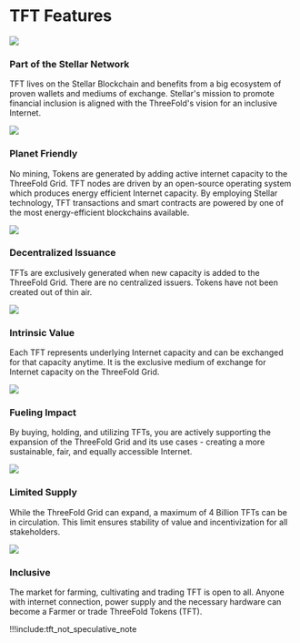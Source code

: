 # TFT Features

![](./img/partofstellar.png)
### Part of the Stellar Network
TFT lives on the Stellar Blockchain and benefits from a big ecosystem of proven wallets and mediums of exchange. Stellar's mission to promote financial inclusion is aligned with the ThreeFold's vision  for an inclusive Internet.

![](./img/sustaniable.png)
### Planet Friendly
No mining, Tokens are generated by adding active internet capacity to the ThreeFold Grid. TFT nodes are driven by an open-source operating system which produces energy efficient Internet capacity. By employing Stellar technology, TFT transactions and smart contracts are powered by one of the most energy-efficient blockchains available.

![](./img/issuedforgood.png)
### Decentralized Issuance
TFTs are exclusively generated when new capacity is added to the ThreeFold Grid. There are no centralized issuers. Tokens have not been created out of thin air.

![](./img/intrinsic.png)
### Intrinsic Value
Each TFT represents underlying Internet capacity and can be exchanged for that capacity anytime. It is the exclusive medium of exchange for Internet capacity on the ThreeFold Grid. 

![](./img/makingimpact.png)
### Fueling Impact
By buying, holding, and utilizing TFTs, you are actively supporting the expansion of the ThreeFold Grid and its use cases - creating a more sustainable, fair, and equally accessible Internet.

![](./img/limitedsupply.png)
### Limited Supply
While the ThreeFold Grid can expand, a maximum of 4 Billion TFTs can be in circulation. This limit ensures stability of value and incentivization for all stakeholders.

![](./img/inclusive.png)
### Inclusive
The market for farming, cultivating and trading TFT is open to all. Anyone with internet connection, power supply and the necessary hardware can become a Farmer or trade ThreeFold Tokens (TFT). 

!!!include:tft_not_speculative_note

